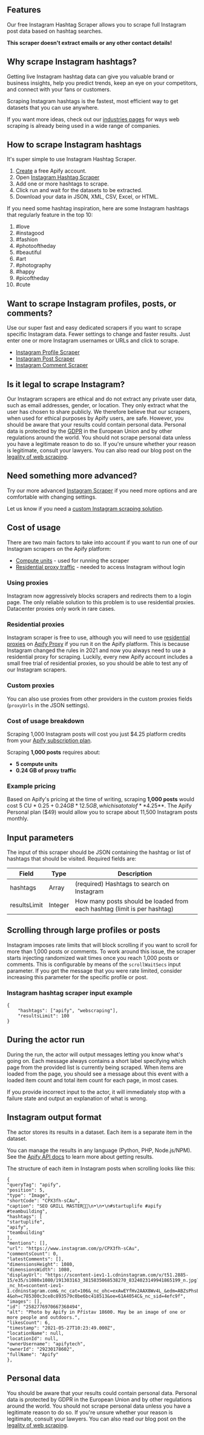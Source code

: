 ## Features
Our free Instagram Hashtag Scraper allows you to scrape full Instagram post data based on hashtag searches.

**This scraper doesn't extract emails or any other contact details!**

## Why scrape Instagram hashtags?
Getting live Instagram hashtag data can give you valuable brand or business insights, help you predict trends, keep an eye on your competitors, and connect with your fans or customers.

Scraping Instagram hashtags is the fastest, most efficient way to get datasets that you can use anywhere.

If you want more ideas, check out our [industries pages](https://apify.com/industries) for ways web scraping is already being used in a wide range of companies.

## How to scrape Instagram hashtags
It's super simple to use Instagram Hashtag Scraper.
1. [Create](https://console.apify.com/sign-up) a free Apify account.
2. Open [Instagram Hashtag Scraper](https://apify.com/zuzka/instagram-hashtag-scraper)
3. Add one or more hashtags to scrape.  
4. Click run and wait for the datasets to be extracted.
5. Download your data in JSON, XML, CSV, Excel, or HTML.

If you need some hashtag inspiration, here are some Instagram hashtags that regularly feature in the top 10:
1. #love
2. #instagood
3. #fashion
4. #photooftheday
5. #beautiful
6. #art
7. #photography
8. #happy
9. #picoftheday
10. #cute

## Want to scrape Instagram profiles, posts, or comments?
Use our super fast and easy dedicated scrapers if you want to scrape specific Instagram data. Fewer settings to change and faster results. Just enter one or more Instagram usernames or URLs and click to scrape.

- [Instagram Profile Scraper](https://apify.com/zuzka/instagram-profile-scraper)
- [Instagram Post Scraper](https://apify.com/zuzka/instagram-post-scraper)
- [Instagram Comment Scraper](https://apify.com/zuzka/instagram-comment-scraper)

## Is it legal to scrape Instagram? 
Our Instagram scrapers are ethical and do not extract any private user data, such as email addresses, gender, or location. They only extract what the user has chosen to share publicly. We therefore believe that our scrapers, when used for ethical purposes by Apify users, are safe. However, you should be aware that your results could contain personal data. Personal data is protected by the [GDPR](https://en.wikipedia.org/wiki/General_Data_Protection_Regulation) in the European Union and by other regulations around the world. You should not scrape personal data unless you have a legitimate reason to do so. If you're unsure whether your reason is legitimate, consult your lawyers. You can also read our blog post on the [legality of web scraping](https://blog.apify.com/is-web-scraping-legal/).

## Need something more advanced?
Try our more advanced [Instagram Scraper](https://apify.com/jaroslavhejlek/instagram-scraper) if you need more options and are comfortable with changing settings.

Let us know if you need a [custom Instagram scraping solution](https://apify.com/custom-solutions).

## Cost of usage
There are two main factors to take into account if you want to run one of our Instagram scrapers on the Apify platform:
- [Compute units](https://apify.com/pricing/actors) - used for running the scraper
- [Residential proxy traffic](https://apify.com/pricing/proxy) - needed to access Instagram without login

### Using proxies
Instagram now aggressively blocks scrapers and redirects them to a login page. The only reliable solution to this problem is to use residential proxies. Datacenter proxies only work in rare cases.

### Residential proxies
Instagram scraper is free to use, although you will need to use [residential proxies](https://apify.com/proxy?pricing=residential-ip#pricing) on [Apify Proxy](https://apify.com/proxy) if you run it on the Apify platform. This is because Instagram changed the rules in 2021 and now you always need to use a residential proxy for scraping. Luckily, every new Apify account includes a small free trial of residential proxies, so you should be able to test any of our Instagram scrapers.

### Custom proxies
You can also use proxies from other providers in the custom proxies fields (`proxyUrls` in the JSON settings).

### Cost of usage breakdown
Scraping 1,000 Instagram posts will cost you just $4.25 platform credits from your [Apify subscription plan](https://apify.com/pricing).

Scraping **1,000 posts** requires about:
- **5 compute units**
- **0.24 GB of proxy traffic**

### Example pricing
Based on Apify's pricing at the time of writing, scraping **1,000 posts** would cost 5 CU * $0.25 + 0.24 GB * 12.5 GB, which is a total of **$4.25**. The Apify Personal plan ($49) would allow you to scrape about 11,500 Instagram posts monthly.

## Input parameters
The input of this scraper should be JSON containing the hashtag or list of hashtags that should be visited. Required fields are:

| Field | Type | Description |
| ----- | ---- | ----------- |
| hashtags | Array | (required) Hashtags to search on Instagram |
| resultsLimit | Integer | How many posts should be loaded from each hashtag (limit is per hashtag) |

## Scrolling through large profiles or posts
Instagram imposes rate limits that will block scrolling if you want to scroll for more than 1,000 posts or comments. To work around this issue, the scraper starts injecting randomized wait times once you reach 1,000 posts or comments. This is configurable by means of the `scrollWaitSecs` input parameter. If you get the message that you were rate limited, consider increasing this parameter for the specific profile or post.

### Instagram hashtag scraper input example

```jsonc
{
    "hashtags": ["apify", "webscraping"],
    "resultsLimit": 100
}
```

## During the actor run
During the run, the actor will output messages letting you know what's going on. Each message always contains a short label specifying which page from the provided list is currently being scraped. When items are loaded from the page, you should see a message about this event with a loaded item count and total item count for each page, in most cases.

If you provide incorrect input to the actor, it will immediately stop with a failure state and output an explanation of what is wrong.

## Instagram output format
The actor stores its results in a dataset. Each item is a separate item in the dataset.

You can manage the results in any language (Python, PHP, Node.js/NPM). See the [Apify API docs](https://docs.apify.com/api/v2) to learn more about getting results.

The structure of each item in Instagram posts when scrolling looks like this:

```jsonc
{
"queryTag": "apify",
"position": 5,
"type": "Image",
"shortCode": "CPX3fh-sCAu",
"caption": "SEO GRILL MASTER🥩🔥\n•\n•\n#startuplife #apify #teambuilding",
"hashtags": [
"startuplife",
"apify",
"teambuilding"
],
"mentions": [],
"url": "https://www.instagram.com/p/CPX3fh-sCAu",
"commentsCount": 0,
"latestComments": [],
"dimensionsHeight": 1080,
"dimensionsWidth": 1080,
"displayUrl": "https://scontent-iev1-1.cdninstagram.com/v/t51.2885-15/e35/s1080x1080/191303163_3815835068538270_8324023149941865199_n.jpg?_nc_ht=scontent-iev1-1.cdninstagram.com&_nc_cat=106&_nc_ohc=exAwEYfHv2AAX8Wv4L_&edm=ABZsPhsBAAAA&ccb=7-4&oh=c785300c3ce8c893579c0be6bc418513&oe=61A4054C&_nc_sid=4efc9f",
"images": [],
"id": "2582776970667368494",
"alt": "Photo by Apify in Přístav 18600. May be an image of one or more people and outdoors.",
"likesCount": 6,
"timestamp": "2021-05-27T10:23:49.000Z",
"locationName": null,
"locationId": null,
"ownerUsername": "apifytech",
"ownerId": "29230178602",
"fullName": "Apify"
},
```
## Personal data
You should be aware that your results could contain personal data. Personal data is protected by GDPR in the European Union and by other regulations around the world. You should not scrape personal data unless you have a legitimate reason to do so. If you're unsure whether your reason is legitimate, consult your lawyers. You can also read our blog post on the [legality of web scraping](https://blog.apify.com/is-web-scraping-legal/).